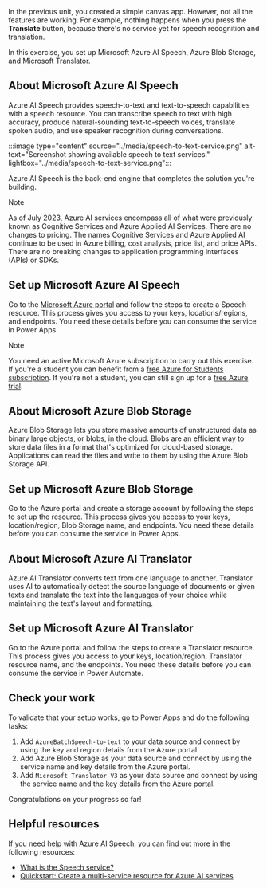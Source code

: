 In the previous unit, you created a simple canvas app. However, not all the features are working. For example, nothing happens when you press the **Translate** button, because there's no service yet for speech recognition and translation. 

In this exercise, you set up Microsoft Azure AI Speech, Azure Blob Storage, and Microsoft Translator.

## About Microsoft Azure AI Speech

Azure AI Speech provides speech-to-text and text-to-speech capabilities with a speech resource. You can transcribe speech to text with high accuracy, produce natural-sounding text-to-speech voices, translate spoken audio, and use speaker recognition during conversations.

:::image type="content" source="../media/speech-to-text-service.png" alt-text="Screenshot showing available speech to text services." lightbox="../media/speech-to-text-service.png":::

Azure AI Speech is the back-end engine that completes the solution you're building.

> [!NOTE]
> As of July 2023, Azure AI services encompass all of what were previously known as Cognitive Services and Azure Applied AI Services. There are no changes to pricing. The names Cognitive Services and Azure Applied AI continue to be used in Azure billing, cost analysis, price list, and price APIs. There are no breaking changes to application programming interfaces (APIs) or SDKs.

## Set up Microsoft Azure AI Speech

Go to the [Microsoft Azure portal](https://portal.azure.com) and follow the steps to create a Speech resource. This process gives you access to your keys, locations/regions, and endpoints. You need these details before you can consume the service in Power Apps.

> [!NOTE]
> You need an active Microsoft Azure subscription to carry out this exercise. If you're a student you can benefit from a [free Azure for Students subscription](https://azure.microsoft.com/free/students/?cid=msft_learn&WT.mc_id=academic-114984-somelezediko). If you're not a student, you can still sign up for a [free Azure trial](https://azure.microsoft.com/free/?WT.mc_id=academic-114984-somelezediko).

## About Microsoft Azure Blob Storage

Azure Blob Storage lets you store massive amounts of unstructured data as binary large objects, or blobs, in the cloud. Blobs are an efficient way to store data files in a format that's optimized for cloud-based storage. Applications can read the files and write to them by using the Azure Blob Storage API.

## Set up Microsoft Azure Blob Storage

Go to the Azure portal and create a storage account by following the steps to set up the resource. This process gives you access to your keys, location/region, Blob Storage name, and endpoints. You need these details before you can consume the service in Power Apps.

## About Microsoft Azure AI Translator

Azure AI Translator converts text from one language to another. Translator uses AI to automatically detect the source language of documents or given texts and translate the text into the languages of your choice while maintaining the text's layout and formatting.

## Set up Microsoft Azure AI Translator

Go to the Azure portal and follow the steps to create a Translator resource. This process gives you access to your keys, location/region, Translator resource name, and the endpoints. You need these details before you can consume the service in Power Automate.

## Check your work

To validate that your setup works, go to Power Apps and do the following tasks:

1. Add `AzureBatchSpeech-to-text` to your data source and connect by using the key and region details from the Azure portal.
1. Add Azure Blob Storage as your data source and connect by using the service name and key details from the Azure portal.
1. Add `Microsoft Translator V3` as your data source and connect by using the service name and the key details from the Azure portal.

Congratulations on your progress so far!

## Helpful resources

If you need help with Azure AI Speech, you can find out more in the following resources:

- [What is the Speech service?](/azure/ai-services/speech-service/overview/?WT.mc_id=academic-114984-somelezediko)
- [Quickstart: Create a multi-service resource for Azure AI services](/azure/ai-services/multi-service-resource/?WT.mc_id=academic-114984-somelezediko)
